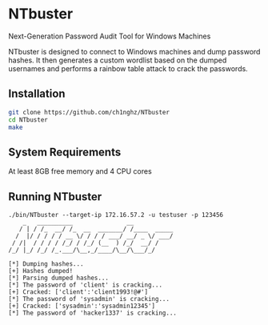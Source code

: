 # NTbuster

Next-Generation Password Audit Tool for Windows Machines

NTbuster is designed to connect to Windows machines and dump password hashes. It then generates a custom wordlist based on the dumped usernames and performs a rainbow table attack to crack the passwords.

## Installation
```bash
git clone https://github.com/ch1nghz/NTbuster
cd NTbuster
make
```

## System Requirements
At least 8GB free memory and 4 CPU cores

## Running NTbuster
```
./bin/NTbuster --target-ip 172.16.57.2 -u testuser -p 123456
    _   __________               __           
   / | / /_  __/ /_  __  _______/ /____  _____
  /  |/ / / / / __ \/ / / / ___/ __/ _ \/ ___/
 / /|  / / / / /_/ / /_/ (__  ) /_/  __/ /    
/_/ |_/ /_/ /_.___/\__,_/____/\__/\___/_/     

[*] Dumping hashes...
[+] Hashes dumped!
[*] Parsing dumped hashes...
[*] The password of 'client' is cracking...
[+] Cracked: ['client':'client1993!@#']
[*] The password of 'sysadmin' is cracking...
[+] Cracked: ['sysadmin':'sysadmin12345']
[*] The password of 'hacker1337' is cracking...
```
